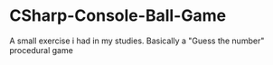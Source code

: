 # CSharp-Console-Ball-Game
A small exercise i had in my studies. Basically a "Guess the number" procedural game
